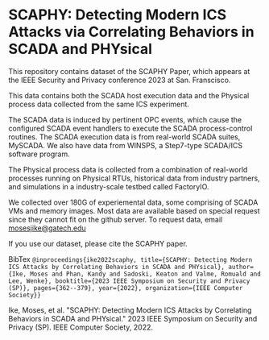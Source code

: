 # SCAPHY: Detecting Modern ICS Attacks via Correlating Behaviors in SCADA and PHYsical

This repository contains dataset of the SCAPHY Paper, which appears at the IEEE Security and Privacy conference 2023 at San. Franscisco. 


This data contains both the SCADA host execution data and the Physical process data collected from the same ICS experiment. 

The SCADA data is induced by pertinent OPC events, which cause the configured SCADA event handlers to execute the SCADA process-control routines. The SCADA execution data is from real-world SCADA suites, MySCADA. We also have data from WINSPS, a Step7-type SCADA/ICS software program.

The Physical process data is collected from a combination of real-world processes running on Physical RTUs, historical data from industry partners, and simulations in a industry-scale testbed called FactoryIO.


We collected over 180G of experiemental data, some comprising of SCADA VMs and memory images. Most data are available based on special request since they cannot fit on the github server. To request data, email mosesjike@gatech.edu

If you use our dataset, please cite the SCAPHY paper. 

BibTex
`@inproceedings{ike2022scaphy, title={SCAPHY: Detecting Modern ICS Attacks by Correlating Behaviors in SCADA and PHYsical}, author={Ike, Moses and Phan, Kandy and Sadoski, Keaton and Valme, Romuald and Lee, Wenke}, booktitle={2023 IEEE Symposium on Security and Privacy (SP)}, pages={362--379}, year={2022}, organization={IEEE Computer Society}}`

Ike, Moses, et al. "SCAPHY: Detecting Modern ICS Attacks by Correlating Behaviors in SCADA and PHYsical." 2023 IEEE Symposium on Security and Privacy (SP). IEEE Computer Society, 2022.

